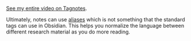 [See my entire video on Tagnotes](https://curtismchale.ca/2021/07/26/obsidian-tagnotes/).

Ultimately, notes can use [aliases](https://curtismchale.ca/2021/06/21/using-obsidian-aliases/) which is not something that the standard tags can use in Obsidian. This helps you normalize the language between different research material as you do more reading.